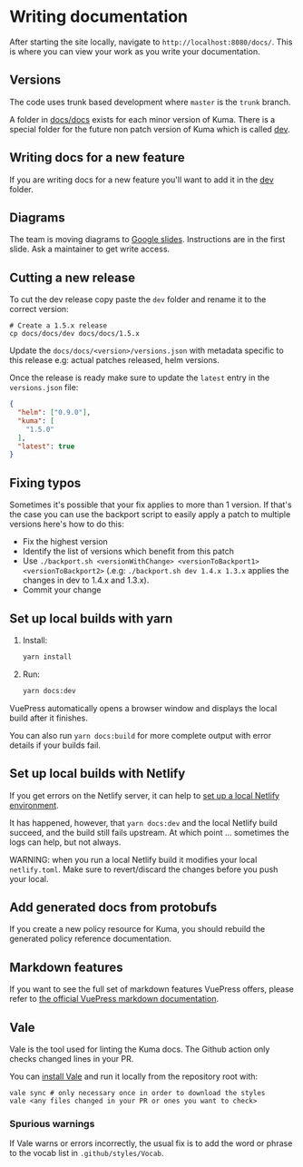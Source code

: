 # Writing documentation

After starting the site locally, navigate to `http://localhost:8080/docs/`. This is where you can view your work 
as you write your documentation.

## Versions

The code uses trunk based development where `master` is the `trunk` branch.

A folder in [docs/docs](docs/docs) exists for each minor version of Kuma. 
There is a special folder for the future non patch version of Kuma which is called [dev](docs/docs/dev).

## Writing docs for a new feature

If you are writing docs for a new feature you'll want to add it in the [dev](docs/docs/dev) folder.

## Diagrams

The team is moving diagrams to [Google slides](https://docs.google.com/presentation/d/1qvIKeYfcuowrHW1hV9fk9mCptt3ywroPBUYFjMj9gkk/edit#slide=id.g13d0c1ffb72_0_67).
Instructions are in the first slide.
Ask a maintainer to get write access.

## Cutting a new release

To cut the dev release copy paste the `dev` folder and rename it to the correct version:

```shell
# Create a 1.5.x release
cp docs/docs/dev docs/docs/1.5.x
```

Update the `docs/docs/<version>/versions.json` with metadata specific to this release e.g: actual patches released, helm versions.

Once the release is ready make sure to update the `latest` entry in the `versions.json` file:

```json
{
  "helm": ["0.9.0"],
  "kuma": [
    "1.5.0"
  ],
  "latest": true
}
```

## Fixing typos

Sometimes it's possible that your fix applies to more than 1 version.
If that's the case you can use the backport script to easily apply a patch to multiple versions here's how to do this:

- Fix the highest version
- Identify the list of versions which benefit from this patch
- Use `./backport.sh <versionWithChange> <versionToBackport1> <versionToBackport2>` (.e.g: `./backport.sh dev 1.4.x 1.3.x` applies the changes in dev to 1.4.x and 1.3.x).
- Commit your change

## Set up local builds with yarn

1.  Install:

    ```bash
    yarn install
    ```

1.  Run:

    ```bash
    yarn docs:dev
    ```

VuePress automatically opens a browser window and displays the local build after it finishes.

You can also run `yarn docs:build` for more complete output with error details if your builds fail.

## Set up local builds with Netlify

If you get errors on the Netlify server, it can help to [set up a local Netlify environment](https://docs.netlify.com/cli/get-started/).

It has happened, however, that `yarn docs:dev` and the local Netlify build succeed, and the build still fails upstream. At which point … sometimes the logs can help, but not always.

WARNING: when you run a local Netlify build it modifies your local `netlify.toml`. Make sure to revert/discard the changes before you push your local.

## Add generated docs from protobufs

If you create a new policy resource for Kuma, you should rebuild the generated policy reference documentation.

## Markdown features
If you want to see the full set of markdown features VuePress offers, please refer to [the official VuePress
markdown documentation](https://vuepress.vuejs.org/guide/markdown.html).

## Vale

Vale is the tool used for linting the Kuma docs.
The Github action only checks changed lines in your PR.

You can [install Vale](https://vale.sh/docs/vale-cli/installation/)
and run it locally from the repository root with:

```shell
vale sync # only necessary once in order to download the styles
vale <any files changed in your PR or ones you want to check>
```

### Spurious warnings

If Vale warns or errors incorrectly,
the usual fix is to add the word or phrase
to the vocab list in `.github/styles/Vocab`.
